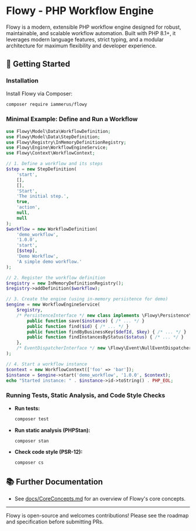 # Flowy - PHP Workflow Engine

Flowy is a modern, extensible PHP workflow engine designed for robust, maintainable, and scalable workflow automation. Built with PHP 8.1+, it leverages modern language features, strict typing, and a modular architecture for maximum flexibility and developer experience.

## 🚀 Getting Started

### Installation

Install Flowy via Composer:

```bash
composer require iammerus/flowy
```

### Minimal Example: Define and Run a Workflow

```php
use Flowy\Model\Data\WorkflowDefinition;
use Flowy\Model\Data\StepDefinition;
use Flowy\Registry\InMemoryDefinitionRegistry;
use Flowy\Engine\WorkflowEngineService;
use Flowy\Context\WorkflowContext;

// 1. Define a workflow and its steps
$step = new StepDefinition(
    'start',
    [],
    [],
    'Start',
    'The initial step.',
    true,
    'action',
    null,
    null
);
$workflow = new WorkflowDefinition(
    'demo_workflow',
    '1.0.0',
    'start',
    [$step],
    'Demo Workflow',
    'A simple demo workflow.'
);

// 2. Register the workflow definition
$registry = new InMemoryDefinitionRegistry();
$registry->addDefinition($workflow);

// 3. Create the engine (using in-memory persistence for demo)
$engine = new WorkflowEngineService(
    $registry,
    /* PersistenceInterface */ new class implements \Flowy\Persistence\PersistenceInterface {
        public function save($instance) { /* ... */ }
        public function find($id) { /* ... */ }
        public function findByBusinessKey($defId, $key) { /* ... */ }
        public function findInstancesByStatus($status) { /* ... */ }
    },
    /* EventDispatcherInterface */ new \Flowy\Event\NullEventDispatcher()
);

// 4. Start a workflow instance
$context = new WorkflowContext(['foo' => 'bar']);
$instance = $engine->start('demo_workflow', '1.0.0', $context);
echo "Started instance: " . $instance->id->toString() . PHP_EOL;
```

### Running Tests, Static Analysis, and Code Style Checks

- **Run tests:**
  ```bash
  composer test
  ```
- **Run static analysis (PHPStan):**
  ```bash
  composer stan
  ```
- **Check code style (PSR-12):**
  ```bash
  composer cs
  ```

## 📚 Further Documentation
- See [docs/CoreConcepts.md](./docs/CoreConcepts.md) for an overview of Flowy's core concepts.

---

Flowy is open-source and welcomes contributions! Please see the roadmap and specification before submitting PRs.
